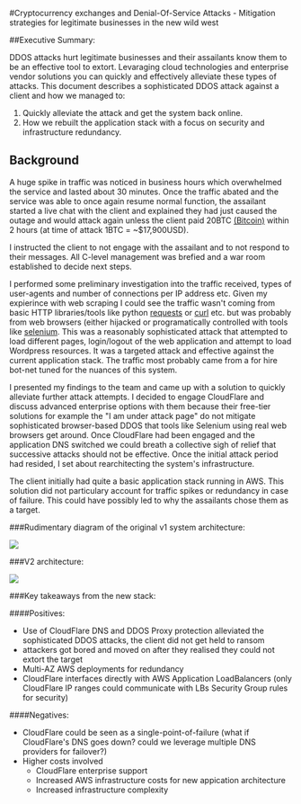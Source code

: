 #Cryptocurrency exchanges and Denial-Of-Service Attacks - Mitigation strategies for legitimate businesses in the new wild west

##Executive Summary:

DDOS attacks hurt legitimate businesses and their assailants know them to be an effective tool to extort. Levaraging cloud technologies and enterprise vendor solutions you can quickly and effectively alleviate these types of attacks. This document describes a sophisticated DDOS attack against a client and how we managed to:

1. Quickly alleviate the attack and get the system back online.
2. How we rebuilt the application stack with a focus on security and infrastructure redundancy. 

## Background

A huge spike in traffic was noticed in business hours which overwhelmed the service and lasted about 30 minutes. Once the traffic abated and the service was able to once again resume normal function, the assailant started a live chat with the client and explained they had just caused the outage and would attack again unless the client paid 20BTC [(Bitcoin)](https://bitcoin.org/en/) within 2 hours (at time of attack 1BTC = ~$17,900USD).

I instructed the client to not engage with the assailant and to not respond to their messages. All C-level management was brefied and a war room established to decide next steps.

I performed some preliminary investigation into the traffic received, types of user-agents and number of connections per IP address etc. Given my expierince with web scraping I could see the traffic wasn't coming from basic HTTP libraries/tools like python [requests](https://requests.readthedocs.io/en/master/) or [curl](https://curl.haxx.se/) etc. but was probably from web browsers (either hijacked or programatically controlled with tools like [selenium](https://www.selenium.dev/documentation/en/). This was a reasonably sophisticated attack that attempted to load different pages, login/logout of the web application and attempt to load Wordpress resources. It was a targeted attack and effective against the current application stack. The traffic most probably came from a for hire bot-net tuned for the nuances of this system.

I presented my findings to the team and came up with a solution to quickly alleviate further attack attempts. I decided to engage CloudFlare and discuss advanced enterprise options with them because their free-tier solutions for example the "I am under attack page" do not mitigate sophisticated browser-based DDOS that tools like Selenium using real web browsers get around. Once CloudFlare had been engaged and the application DNS switched we could breath a collective sigh of relief that successive attacks should not be effective. Once the initial attack period had resided, I set about rearchitecting the system's infrastructure.

The client initially had quite a basic application stack running in AWS. This solution did not particulary account for traffic spikes or redundancy in case of failure. This could have possibly led to why the assailants chose them as a target.

###Rudimentary diagram of the original v1 system architecture:

<img src="http://yuml.me/diagram/scruffy/class/[note: Original v1 architecture{bg:wheat}],[User]<->[Route53 DNS Lookup],[User]->[EC2 Instance (app)],[EC2 Instance (app)]<->[Cache],[EC2 Instance (app)]<->[Database]"/>

###V2 architecture:

<img src="http://yuml.me/diagram/scruffy/class/[note: Target v2 architecture{bg:wheat}],[User]<->[CloudFlare DNS Lookup],[User]<->[CloudFlare DDOS Protection Proxy]<->[EC2 Application LB N+1 Multi-AZ],[EC2 Application LB N+1 Multi-AZ]<->[EC2 AutoScaling Group Instances N..],[EC2 AutoScaling Group Instances N..]<->[Cache],[EC2 AutoScaling Group Instances N..]<->[Database]"/>

###Key takeaways from the new stack:

####Positives:
- Use of CloudFlare DNS and DDOS Proxy protection alleviated the sophisticated DDOS attacks, the client did not get held to ransom
- attackers got bored and moved on after they realised they could not extort the target
- Multi-AZ AWS deployments for redundancy
- CloudFlare interfaces directly with AWS Application LoadBalancers (only CloudFlare IP ranges could communicate with LBs Security Group rules for security) 

####Negatives:
- CloudFlare could be seen as a single-point-of-failure (what if CloudFlare's DNS goes down? could we leverage multiple DNS providers for failover?)
- Higher costs involved
  - CloudFlare enterprise support
  - Increased AWS infrastructure costs for new appication architecture
  - Increased infrastructure complexity
